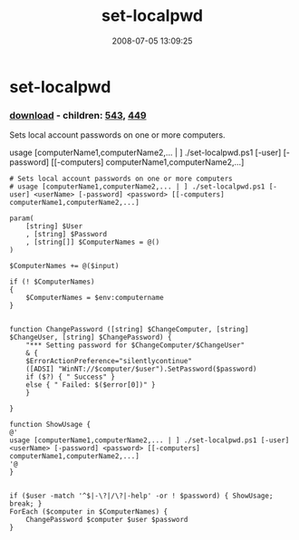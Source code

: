 ﻿---
pid:            448
poster:         Nathan Hartley
title:          set-localpwd
date:           2008-07-05 13:09:25
format:         posh
parent:         0
parent:         0
children:       543,449
---

# set-localpwd

### [download](448.ps1) - children: [543](543.md), [449](449.md)

Sets local account passwords on one or more computers.

usage [computerName1,computerName2,... | ] ./set-localpwd.ps1 [-user] <userName> [-password] <password> [[-computers] computerName1,computerName2,...]

```posh
# Sets local account passwords on one or more computers
# usage [computerName1,computerName2,... | ] ./set-localpwd.ps1 [-user] <userName> [-password] <password> [[-computers] computerName1,computerName2,...]

param(
	[string] $User
	, [string] $Password
    , [string[]] $ComputerNames = @()
)

$ComputerNames += @($input)

if (! $ComputerNames)
{
    $ComputerNames = $env:computername
}


function ChangePassword ([string] $ChangeComputer, [string] $ChangeUser, [string] $ChangePassword) {
	"*** Setting password for $ChangeComputer/$ChangeUser"
	& {
	$ErrorActionPreference="silentlycontinue"
	([ADSI] "WinNT://$computer/$user").SetPassword($password)
	if ($?) { " Success" }
	else { " Failed: $($error[0])" }
	}

}

function ShowUsage {
@'
usage [computerName1,computerName2,... | ] ./set-localpwd.ps1 [-user] <userName> [-password] <password> [[-computers] computerName1,computerName2,...]
'@
}


if ($user -match '^$|-\?|/\?|-help' -or ! $password) { ShowUsage; break; }
ForEach ($computer in $ComputerNames) { 
	ChangePassword $computer $user $password 
}
```
